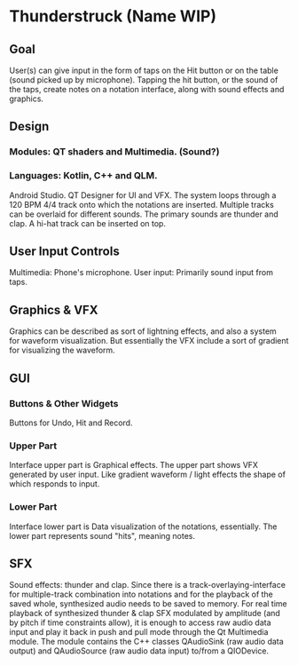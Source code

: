 # Thunderstruck (Name WIP)

## Goal
User(s) can give input in the form of taps on the Hit button or on the table (sound picked up by microphone).
Tapping the hit button, or the sound of the taps, create notes on a notation interface, along with sound effects and graphics.

## Design
### Modules: QT shaders and Multimedia. (Sound?)
### Languages: Kotlin, C++ and QLM.
Android Studio. QT Designer for UI and VFX.
The system loops through a 120 BPM 4/4 track onto which the notations are inserted. Multiple tracks can be overlaid for different sounds. The primary sounds are thunder and clap. A hi-hat track can be inserted on top.

## User Input Controls
Multimedia: Phone's microphone.
User input: Primarily sound input from taps.

## Graphics & VFX
Graphics can be described as sort of lightning effects, and also a system for waveform visualization.
But essentially the VFX include a sort of gradient for visualizing the waveform.

## GUI
### Buttons & Other Widgets
Buttons for Undo, Hit and Record.
### Upper Part
Interface upper part is Graphical effects. The upper part shows VFX generated by user input. Like gradient waveform / light effects the shape of which responds to input.
### Lower Part
Interface lower part is Data visualization of the notations, essentially.  The lower part represents sound "hits", meaning notes.

## SFX
Sound effects: thunder and clap.
    Since there is a track-overlaying-interface for multiple-track combination into notations and for the playback of the saved whole, synthesized audio needs to be saved to memory.
    For real time playback of synthesized thunder & clap SFX modulated by amplitude (and by pitch if time constraints allow), it is enough to access raw audio data input and play it back in push and pull mode through the Qt Multimedia module. The module contains the C++ classes QAudioSink (raw audio data output) and QAudioSource (raw audio data input) to/from a QIODevice.
